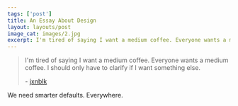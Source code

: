 ```yaml
---
tags: ['post']
title: An Essay About Design
layout: layouts/post
image_cat: images/2.jpg
excerpt: I'm tired of saying I want a medium coffee. Everyone wants a medium coffee.
---
```


<blockquote>
  <p>I'm tired of saying I want a medium coffee. Everyone wants a medium coffee. I should only have to clarify if I want something else.</p>
  <footer>
  - <a href="">jxnblk</a>
  </footer>
</blockquote>
<p>
  We need smarter defaults. Everywhere.  
</p>
